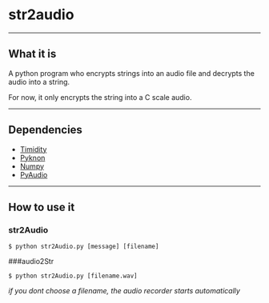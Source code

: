 # str2audio
---
## What it is
A python program who encrypts strings into an audio file and decrypts the audio into a string.

For now, it only encrypts the string into a C scale audio.

---
## Dependencies

* [Timidity](http://timidity.sourceforge.net/)
* [Pyknon](https://github.com/kroger/pyknon)
* [Numpy](http://www.numpy.org/)
* [PyAudio](https://people.csail.mit.edu/hubert/pyaudio/)

---

## How to use it
### str2Audio

```shell
$ python str2Audio.py [message] [filename]
```

###audio2Str

```shell
$ python str2Audio.py [filename.wav]
```

*if you dont choose a filename, the audio recorder starts automatically*
